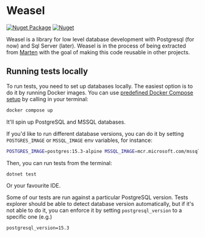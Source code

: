 # Weasel

[![Nuget Package](https://badgen.net/nuget/v/weasel.core)](https://www.nuget.org/packages/Weasel.Core/)
[![Nuget](https://img.shields.io/nuget/dt/weasel.core)](https://www.nuget.org/packages/Weasel.Core/)

Weasel is a library for low level database development with Postgresql (for now)
and Sql Server (later). Weasel is in the process of being extracted from [Marten](https://martendb.io)
with the goal of making this code reusable in other projects.

## Running tests locally

To run tests, you need to set up databases locally. The easiest option is to do it by running Docker images. You can use [predefined Docker Compose setup](./docker-compose.yml) by calling in your terminal:

```bash
docker compose up
```

It'll spin up PostgreSQL and MSSQL databases.

If you'd like to run different database versions, you can do it by setting `POSTGRES_IMAGE` or `MSSQL_IMAGE` env variables, for instance:

```bash
POSTGRES_IMAGE=postgres:15.3-alpine MSSQL_IMAGE=mcr.microsoft.com/mssql/server:2022-latest docker compose up
```

Then, you can run tests from the terminal:

```bash
dotnet test
```

Or your favourite IDE.

Some of our tests are run against a particular PostgreSQL version. Tests explorer should be able to detect database version automatically, but if it's not able to do it, you can enforce it by setting `postgresql_version` to a specific one (e.g.)

```shell
postgresql_version=15.3
```
